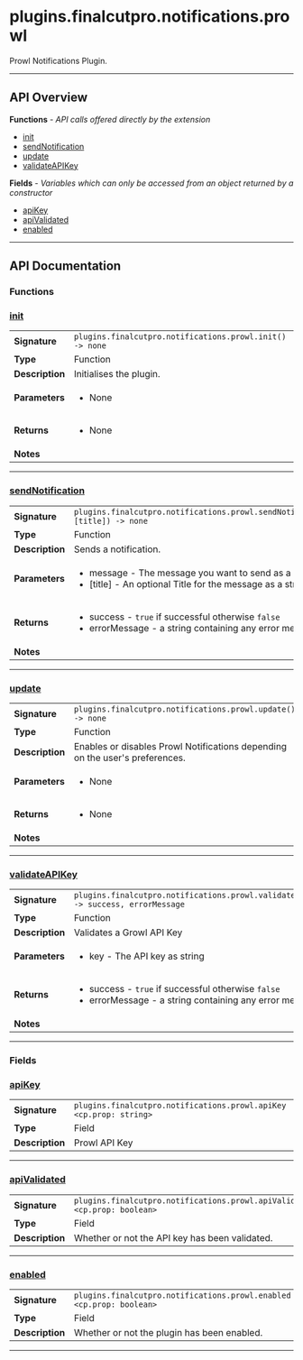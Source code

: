 # plugins.finalcutpro.notifications.prowl

Prowl Notifications Plugin.

---

## API Overview
**Functions** - _API calls offered directly by the extension_
 * [init](#init)
 * [sendNotification](#sendnotification)
 * [update](#update)
 * [validateAPIKey](#validateapikey)

**Fields** - _Variables which can only be accessed from an object returned by a constructor_
 * [apiKey](#apikey)
 * [apiValidated](#apivalidated)
 * [enabled](#enabled)


---

## API Documentation

### Functions


### [init](#init)

|                                             |                                                                                     |
| --------------------------------------------|-------------------------------------------------------------------------------------|
| **Signature**                               | `plugins.finalcutpro.notifications.prowl.init() -> none`                                                                    |
| **Type**                                    | Function                                                                     |
| **Description**                             | Initialises the plugin.                                                                     |
| **Parameters**                              | <ul><li>None</li></ul> |
| **Returns**                                 | <ul><li>None</li></ul>          |
| **Notes**                                   | <ul></ul>                |

---

### [sendNotification](#sendnotification)

|                                             |                                                                                     |
| --------------------------------------------|-------------------------------------------------------------------------------------|
| **Signature**                               | `plugins.finalcutpro.notifications.prowl.sendNotification(message, [title]) -> none`                                                                    |
| **Type**                                    | Function                                                                     |
| **Description**                             | Sends a notification.                                                                     |
| **Parameters**                              | <ul><li>message - The message you want to send as a string.</li><li>[title] - An optional Title for the message as a string.</li></ul> |
| **Returns**                                 | <ul><li>success - `true` if successful otherwise `false`</li><li>errorMessage - a string containing any error messages</li></ul>          |
| **Notes**                                   | <ul></ul>                |

---

### [update](#update)

|                                             |                                                                                     |
| --------------------------------------------|-------------------------------------------------------------------------------------|
| **Signature**                               | `plugins.finalcutpro.notifications.prowl.update() -> none`                                                                    |
| **Type**                                    | Function                                                                     |
| **Description**                             | Enables or disables Prowl Notifications depending on the user's preferences.                                                                     |
| **Parameters**                              | <ul><li>None</li></ul> |
| **Returns**                                 | <ul><li>None</li></ul>          |
| **Notes**                                   | <ul></ul>                |

---

### [validateAPIKey](#validateapikey)

|                                             |                                                                                     |
| --------------------------------------------|-------------------------------------------------------------------------------------|
| **Signature**                               | `plugins.finalcutpro.notifications.prowl.validateAPIKey(key) -> success, errorMessage`                                                                    |
| **Type**                                    | Function                                                                     |
| **Description**                             | Validates a Growl API Key                                                                     |
| **Parameters**                              | <ul><li>key - The API key as string</li></ul> |
| **Returns**                                 | <ul><li>success - `true` if successful otherwise `false`</li><li>errorMessage - a string containing any error messages</li></ul>          |
| **Notes**                                   | <ul></ul>                |

---
### Fields


### [apiKey](#apikey)

|                                             |                                                                                     |
| --------------------------------------------|-------------------------------------------------------------------------------------|
| **Signature**                               | `plugins.finalcutpro.notifications.prowl.apiKey <cp.prop: string>`                                                                    |
| **Type**                                    | Field                                                                     |
| **Description**                             | Prowl API Key                                                                     |

---

### [apiValidated](#apivalidated)

|                                             |                                                                                     |
| --------------------------------------------|-------------------------------------------------------------------------------------|
| **Signature**                               | `plugins.finalcutpro.notifications.prowl.apiValidated <cp.prop: boolean>`                                                                    |
| **Type**                                    | Field                                                                     |
| **Description**                             | Whether or not the API key has been validated.                                                                     |

---

### [enabled](#enabled)

|                                             |                                                                                     |
| --------------------------------------------|-------------------------------------------------------------------------------------|
| **Signature**                               | `plugins.finalcutpro.notifications.prowl.enabled <cp.prop: boolean>`                                                                    |
| **Type**                                    | Field                                                                     |
| **Description**                             | Whether or not the plugin has been enabled.                                                                     |

---
